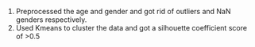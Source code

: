 1.	Preprocessed the age and gender and got rid of outliers and NaN genders respectively.
2.	Used Kmeans to cluster the data and got a silhouette coefficient score of >0.5
